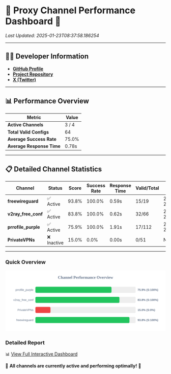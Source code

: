 # 🌟 Proxy Channel Performance Dashboard 🌟

_Last Updated: 2025-01-23T08:37:58.186254_

---

## 👩‍💻 Developer Information

- **[GitHub Profile](https://github.com/4n0nymou3)**  
- **[Project Repository](https://github.com/4n0nymou3/multi-proxy-config-fetcher)**  
- **[X (Twitter)](https://x.com/4n0nymou3)**  

---

## 📊 Performance Overview

| Metric                | Value       |
|-----------------------|-------------|
| **Active Channels**   | 3 / 4       |
| **Total Valid Configs** | 64          |
| **Average Success Rate** | 75.0%      |
| **Average Response Time** | 0.78s       |

---

## 📋 Detailed Channel Statistics

| Channel          | Status     | Score  | Success Rate | Response Time | Valid/Total | Last Success               |
|------------------|------------|--------|--------------|---------------|-------------|----------------------------|
| **freewireguard**  | ✅ Active  | 93.8%  | 100.0% | 0.59s         | 15/19       | 2025-01-23T08:37:58.184451 |
| **v2ray_free_conf**  | ✅ Active  | 83.8%  | 100.0% | 0.62s         | 32/66       | 2025-01-23T08:37:41.202714 |
| **prrofile_purple**  | ✅ Active  | 75.9%  | 100.0% | 1.91s         | 17/112       | 2025-01-23T08:37:40.491149 |
| **PrivateVPNs**  | ❌ Inactive  | 15.0%  | 0.0% | 0.00s         | 0/51       | None |

---

### Quick Overview
<div align="center">
  <a href="https://raw.githubusercontent.com/nullluser/NullRepo/refs/heads/main/assets/channel_stats_chart.svg">
    <img src="https://raw.githubusercontent.com/nullluser/NullRepo/refs/heads/main/assets/channel_stats_chart.svg" alt="Source Performance Statistics" width="800">
  </a>
</div>

### Detailed Report
📊 [View Full Interactive Dashboard](https://htmlpreview.github.io/?https://github.com/nullluser/NullRepo/blob/main/assets/performance_report.html)

🎉 **All channels are currently active and performing optimally!** 🎉
